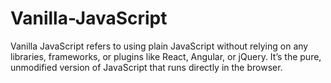 # Vanilla-JavaScript
Vanilla JavaScript refers to using plain JavaScript without relying on any libraries, frameworks, or plugins like React, Angular, or jQuery. It’s the pure, unmodified version of JavaScript that runs directly in the browser.
